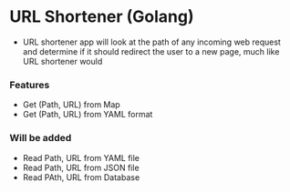 # URL Shortener (Golang)

- URL shortener app will look at the path of any incoming web request and determine if it should redirect the user to a new page, much like URL shortener would

### Features 

- Get (Path, URL) from Map 
- Get (Path, URL) from YAML format 


### Will be added 

- Read Path, URL from YAML file
- Read Path, URL from JSON file
- Read PAth, URL from Database 
